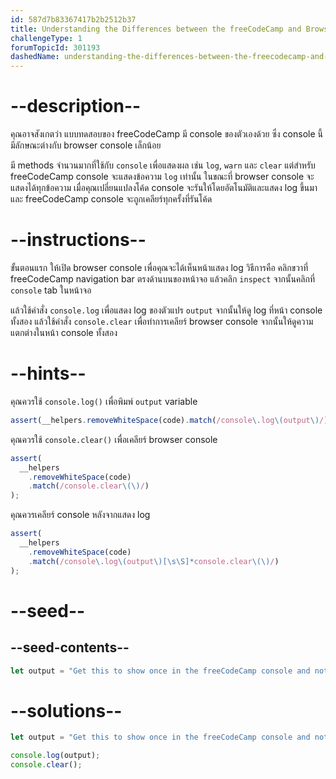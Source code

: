 ```yaml
---
id: 587d7b83367417b2b2512b37
title: Understanding the Differences between the freeCodeCamp and Browser Console
challengeType: 1
forumTopicId: 301193
dashedName: understanding-the-differences-between-the-freecodecamp-and-browser-console
---
```


# --description--

คุณอาจสังเกตว่า แบบทดสอบของ freeCodeCamp มี console ของตัวเองด้วย ซึ่ง console นี้มีลักษณะต่างกับ browser console เล็กน้อย

มี methods จำนวนมากที่ใช้กับ `console` เพื่อแสดงผล เช่น `log`, `warn` และ `clear` แต่สำหรับ freeCodeCamp console จะแสดงข้อความ `log` เท่านั้น ในขณะที่ browser console จะแสดงได้ทุกข้อความ เมื่อคุณเปลี่ยนแปลงโค้ด console จะรันให้โดยอัตโนมัติและแสดง log ขึ้นมา และ freeCodeCamp console จะถูกเคลียร์ทุกครั้งที่รันโค้ด

# --instructions--

ขั้นตอนแรก ให้เปิด browser console เพื่อคุณจะได้เห็นหน้าแสดง log วิธีการคือ คลิกขวาที่ freeCodeCamp navigation bar ตรงด้านบนของหน้าจอ แล้วคลิก `inspect` จากนั้นคลิกที่ `console` tab ในหน้าจอ

แล้วใช้คำสั่ง `console.log` เพื่อแสดง log ของตัวแปร `output` จากนั้นให้ดู log ที่หน้า console ทั้งสอง แล้วใช้คำสั่ง `console.clear` เพื่อทำการเคลียร์ browser console จากนั้นให้ดูความแตกต่างในหน้า console ทั้งสอง

# --hints--

คุณควรใช้ `console.log()` เพื่อพิมพ์ `output` variable

```js
assert(__helpers.removeWhiteSpace(code).match(/console\.log\(output\)/));
```

คุณควรใช้ `console.clear()` เพื่อเคลียร์ browser console

```js
assert(
  __helpers
    .removeWhiteSpace(code)
    .match(/console.clear\(\)/)
);
```

คุณควรเคลียร์ console หลังจากแสดง log

```js
assert(
  __helpers
    .removeWhiteSpace(code)
    .match(/console\.log\(output\)[\s\S]*console.clear\(\)/)
);
```

# --seed--

## --seed-contents--

```js
let output = "Get this to show once in the freeCodeCamp console and not at all in the browser console";

```

# --solutions--

```js
let output = "Get this to show once in the freeCodeCamp console and not at all in the browser console";

console.log(output);
console.clear();
```
